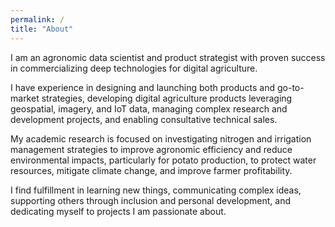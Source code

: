 ```yaml
---
permalink: /
title: "About"
---
```


I am an agronomic data scientist and product strategist with proven success in commercializing deep technologies for digital agriculture.

I have experience in designing and launching both products and go-to-market strategies, developing digital agriculture products leveraging geospatial, imagery, and IoT data, managing complex research and development projects, and enabling consultative technical sales.

My academic research is focused on investigating nitrogen and irrigation management strategies to improve agronomic efficiency and reduce environmental impacts, particularly for potato production, to protect water resources, mitigate climate change, and improve farmer profitability.

I find fulfillment in learning new things, communicating complex ideas, supporting others through inclusion and personal development, and dedicating myself to projects I am passionate about.